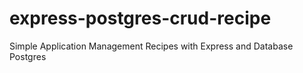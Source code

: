 # express-postgres-crud-recipe
Simple Application Management Recipes with Express and Database Postgres
